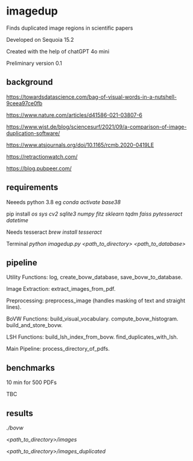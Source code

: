 # imagedup
Finds duplicated image regions in scientific papers

Developed on Sequoia 15.2

Created with the help of chatGPT 4o mini

Preliminary version 0.1

## background
https://towardsdatascience.com/bag-of-visual-words-in-a-nutshell-9ceea97ce0fb

https://www.nature.com/articles/d41586-021-03807-6

https://www.wjst.de/blog/sciencesurf/2021/09/a-comparison-of-image-duplication-software/

https://www.atsjournals.org/doi/10.1165/rcmb.2020-0419LE

https://retractionwatch.com/

https://blog.pubpeer.com/

## requirements
Neeeds python 3.8 eg *conda activate base38*

pip install *os sys cv2 sqlite3 numpy fitz sklearn tqdm faiss pytesseract datetime*

Needs tesseract *brew install tesseract*

Terminal *python imagedup.py <path_to_directory> <path_to_database>*

## pipeline
Utility Functions:
log, create_bovw_database, save_bovw_to_database.

Image Extraction:
extract_images_from_pdf.

Preprocessing:
preprocess_image (handles masking of text and straight lines).

BoVW Functions:
build_visual_vocabulary.
compute_bovw_histogram.
build_and_store_bovw.

LSH Functions:
build_lsh_index_from_bovw.
find_duplicates_with_lsh.

Main Pipeline:
process_directory_of_pdfs.

## benchmarks
10 min for 500 PDFs

TBC

## results
*./bovw*

*<path_to_directory>/images*

*<path_to_directory>/images_duplicated*
